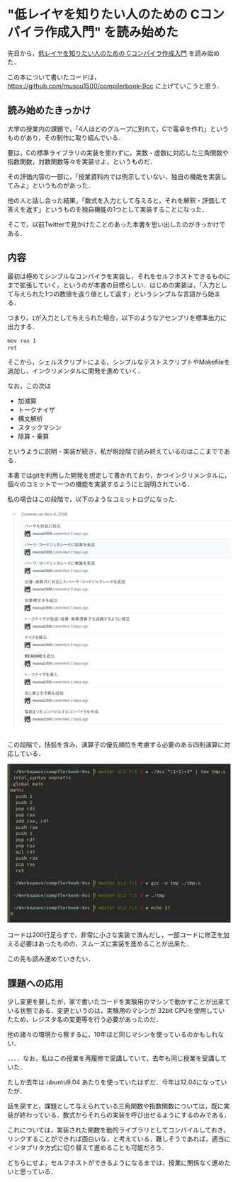 # "低レイヤを知りたい人のための Cコンパイラ作成入門" を読み始めた



先日から，[低レイヤを知りたい人のための Cコンパイラ作成入門](https://www.sigbus.info/compilerbook/) を読み始めた．

この本について書いたコードは，https://github.com/musou1500/compilerbook-9cc に上げていこうと思う．



## 読み始めたきっかけ

大学の授業内の課題で，「4人ほどのグループに別れて，Cで電卓を作れ」というものがあり，その制作に取り組んでいる．

要は，Cの標準ライブラリの実装を使わずに，実数・虚数に対応した三角関数や指数関数，対数関数等々を実装せよ，というものだ．

その評価内容の一部に，「授業資料内では例示していない，独自の機能を実装してみよ」というものがあった．

他の人と話し合った結果，「数式を入力として与えると，それを解釈・評価して答えを返す」というものを独自機能の1つとして実装することになった．

そこで，以前Twitterで見かけたことのあった本書を思い出したのがきっかけである．



## 内容

最初は極めてシンプルなコンパイラを実装し，それをセルフホストできるものにまで拡張していく，というのが本書の目標らしい．はじめの実装は，「入力として与えられた1つの数値を返り値として返す」というシンプルな言語から始まる．

つまり，`1`が入力として与えられた場合，以下のようなアセンブリを標準出力に出力する．

```assembly
mov rax 1
ret
```



そこから，シェルスクリプトによる，シンプルなテストスクリプトやMakefileを追加し，インクリメンタルに開発を進めていく．

なお，この次は

* 加減算
* トークナイザ
* 構文解析
* スタックマシン
* 除算・乗算

というように説明・実装が続き，私が現段階で読み終えているのはここまでである．

本書ではgitを利用した開発を想定して書かれており，かつインクリメンタルに，個々のコミットで一つの機能を実装するようにと説明されている．

私の場合はこの段階で，以下のようなコミットログになった．

![](./9cc-commit-log.png)



この段階で，括弧を含み，演算子の優先順位を考慮する必要のある四則演算に対応している．

![](./9cc-asm-output.png)

コードは200行足らずで，非常に小さな実装で済んだし，一部コードに修正を加える必要はあったものの，スムーズに実装を進めることが出来た．

この先も読み進めていきたい．



## 課題への応用

少し変更を要したが，家で書いたコードを実験用のマシンで動かすことが出来ている状態である．変更というのは，実験用のマシンが 32bit CPUを使用していたため，レジスタ名の変更等を行う必要があったのだ．

他の諸々の環境から察するに，10年ほど同じマシンを使っているのかもしれない．

．．．．なお，私はこの授業を再履修で受講していて，去年も同じ授業を受講していた．

たしか去年は ubuntu9.04 あたりを使っていたはずだ．今年は12.04になっていたが．



話を戻すと，課題として与えられている三角関数や指数関数については，既に実装が終わっている．数式からそれらの実装を呼び出せるようにするのみである．

これについては，実装された関数を動的ライブラリとしてコンパイルしておき，リンクすることができれば面白いな，と考えている．難しそうであれば，適当にインタプリタ方式に切り替えて進めることも可能だろう．



どちらにせよ，セルフホストができるようになるまでは，授業に関係なく進めたいと思っている．